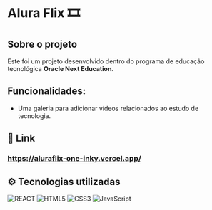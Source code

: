 # Alura Flix 🎞️

## Sobre o projeto
Este foi um projeto desenvolvido dentro do programa de educação tecnológica __Oracle Next Education__.

## Funcionalidades:

- Uma galeria para adicionar vídeos relacionados ao estudo de tecnologia.

  
## 🔗 Link
### https://aluraflix-one-inky.vercel.app/


## ⚙️ Tecnologias utilizadas

![REACT](https://img.shields.io/badge/React-20232A?style=for-the-badge&logo=react&logoColor=61DAFB) ![HTML5](https://img.shields.io/badge/HTML5-E34F26?style=for-the-badge&logo=html5&logoColor=white) ![CSS3](https://img.shields.io/badge/CSS3-1572B6?style=for-the-badge&logo=css3&logoColor=white) ![JavaScript](https://img.shields.io/badge/JavaScript-F7DF1E?style=for-the-badge&logo=javascript&logoColor=black)



